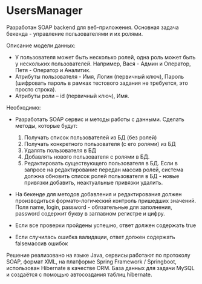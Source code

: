 # UsersManager
Разработан SOAP backend для веб-приложения. Основная задача бекенда - управление пользователями и их ролями.

Описание модели данных:  

- У пользователя может быть несколько ролей, одна роль может быть у нескольких пользователей. Например, Вася - Админ и Оператор, Петя - Оператор и Аналитик. 
- Атрибуты пользователя - Имя, Логин (первичный ключ), Пароль (шифровать пароль в рамках тестового задания не требуется, это просто строка). 
- Атрибуты роли – id (первичный ключ), Имя. 
 

Необходимо: 
- Разработать SOAP сервис и методы работы с данными. Сделать методы, которые будут:
  1. Получать список пользователей из БД (без ролей)
  2. Получать конкретного пользователя (с его ролями) из БД
  3. Удалять пользователя в БД
  4. Добавлять нового пользователя с ролями в БД. 
  5. Редактировать существующего пользователя в БД. Если в запросе на редактирование передан массив ролей, система должна обновить список ролей пользователя в БД - новые       привязки добавить, неактуальные привязки удалить.
- На бекенде для методов добавления и редактирования должен производиться формато-логический контроль пришедших значений. Поля name, login, password - обязательные для заполнения, password содержит букву в заглавном регистре и цифру. 

- Если все проверки пройдены успешно, ответ должен содержать <success>true</success>
- Если случилась ошибка валидации, ответ должен содержать <success>false</success><errors>массив ошибок</errors>
 

Решение реализовано на языке Java, сервисы работают по протоколу SOAP, формат XML, на платформе Spring Framework / Springboot, использован Hibernate в качестве ORM. База данных для задачи MySQL и создаётся с помощью автосоздания таблиц hibernate.

